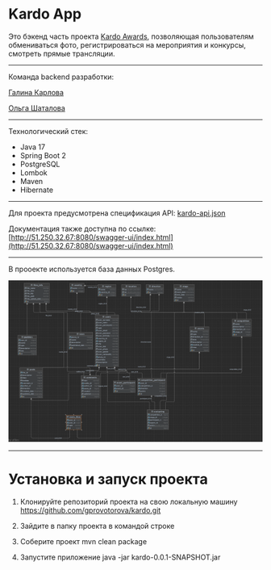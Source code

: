 # Kardo App

Это бэкенд часть проекта [Kardo Awards](https://kardoaward.com), позволяющая пользователям обмениваться фото, регистрироваться на мероприятия и конкурсы, смотреть прямые трансляции.
____
Команда backend разработки:

[Галина Карлова](https://github.com/gprovotorova)

[Ольга Шаталова](https://github.com/ol5ga) 
____
Технологический стек:
* Java 17
* Spring Boot 2
* PostgreSQL
* Lombok
* Maven
* Hibernate
____

Для проекта предусмотрена спецификация API:
[kardo-api.json](kardo-api.json)

Документация также доступна по ссылке:
[http://51.250.32.67:8080/swagger-ui/index.html](http://51.250.32.67:8080/swagger-ui/index.html)
____

В прооекте используется база данных Postgres.

![Схема БД](schema.png)
____
# Установка и запуск проекта
1. Клонируйте репозиторий проекта на свою локальную машину
https://github.com/gprovotorova/kardo.git

2. Зайдите в папку проекта в командой строке

3. Соберите проект
mvn clean package

4. Запустите приложение
java -jar kardo-0.0.1-SNAPSHOT.jar
